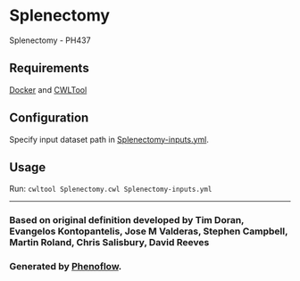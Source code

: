 # Splenectomy

Splenectomy - PH437

## Requirements

[Docker](https://docs.docker.com/install/) and [CWLTool](https://github.com/common-workflow-language/cwltool#install)

## Configuration

Specify input dataset path in [Splenectomy-inputs.yml](Splenectomy-inputs.yml).

## Usage

Run: `cwltool Splenectomy.cwl Splenectomy-inputs.yml`

***

### Based on original definition developed by Tim Doran, Evangelos Kontopantelis, Jose M Valderas, Stephen Campbell, Martin Roland, Chris Salisbury, David Reeves
### Generated by [Phenoflow](https://kclhi.org/phenoflow).
